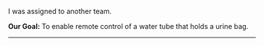 
I was assigned to another team.

**Our Goal:** To enable remote control of a water tube that holds a urine bag.

---



